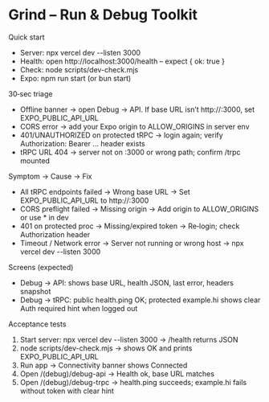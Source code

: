 # Grind – Run & Debug Toolkit

Quick start
- Server: npx vercel dev --listen 3000
- Health: open http://localhost:3000/health – expect { ok: true }
- Check: node scripts/dev-check.mjs
- Expo: npm run start (or bun start)

30‑sec triage
- Offline banner → open Debug → API. If base URL isn’t http://<LAN-IP>:3000, set EXPO_PUBLIC_API_URL
- CORS error → add your Expo origin to ALLOW_ORIGINS in server env
- 401/UNAUTHORIZED on protected tRPC → login again; verify Authorization: Bearer … header exists
- tRPC URL 404 → server not on :3000 or wrong path; confirm /trpc mounted

Symptom → Cause → Fix
- All tRPC endpoints failed → Wrong base URL → Set EXPO_PUBLIC_API_URL to http://<LAN-IP>:3000
- CORS preflight failed → Missing origin → Add origin to ALLOW_ORIGINS or use * in dev
- 401 on protected proc → Missing/expired token → Re‑login; check Authorization header
- Timeout / Network error → Server not running or wrong host → npx vercel dev --listen 3000

Screens (expected)
- Debug → API: shows base URL, health JSON, last error, headers snapshot
- Debug → tRPC: public health.ping OK; protected example.hi shows clear Auth required hint when logged out

Acceptance tests
1) Start server: npx vercel dev --listen 3000 → /health returns JSON
2) node scripts/dev-check.mjs → shows OK and prints EXPO_PUBLIC_API_URL
3) Run app → Connectivity banner shows Connected
4) Open /(debug)/debug-api → Health ok, base URL matches
5) Open /(debug)/debug-trpc → health.ping succeeds; example.hi fails without token with clear hint
